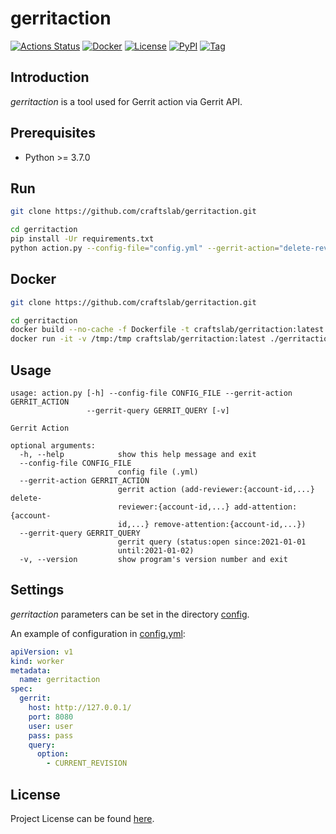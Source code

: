 # gerritaction

[![Actions Status](https://github.com/craftslab/gerritaction/workflows/CI/badge.svg?branch=master&event=push)](https://github.com/craftslab/gerritaction/actions?query=workflow%3ACI)
[![Docker](https://img.shields.io/docker/pulls/craftslab/gerritaction)](https://hub.docker.com/r/craftslab/gerritaction)
[![License](https://img.shields.io/github/license/craftslab/gerritaction.svg?color=brightgreen)](https://github.com/craftslab/gerritaction/blob/master/LICENSE)
[![PyPI](https://img.shields.io/pypi/v/gerritaction.svg?color=brightgreen)](https://pypi.org/project/gerritaction)
[![Tag](https://img.shields.io/github/tag/craftslab/gerritaction.svg?color=brightgreen)](https://github.com/craftslab/gerritaction/tags)



## Introduction

*gerritaction* is a tool used for Gerrit action via Gerrit API.



## Prerequisites

- Python >= 3.7.0



## Run

```bash
git clone https://github.com/craftslab/gerritaction.git

cd gerritaction
pip install -Ur requirements.txt
python action.py --config-file="config.yml" --gerrit-action="delete-reviewer:{account-id,...}" --gerrit-query="since:2021-01-01 until:2021-01-02"
```



## Docker

```bash
git clone https://github.com/craftslab/gerritaction.git

cd gerritaction
docker build --no-cache -f Dockerfile -t craftslab/gerritaction:latest .
docker run -it -v /tmp:/tmp craftslab/gerritaction:latest ./gerritaction --config-file="config.yml" --gerrit-action="delete-reviewer:{account-id,...}" --gerrit-query="since:2021-01-01 until:2021-01-02"
```



## Usage

```
usage: action.py [-h] --config-file CONFIG_FILE --gerrit-action GERRIT_ACTION
                 --gerrit-query GERRIT_QUERY [-v]

Gerrit Action

optional arguments:
  -h, --help            show this help message and exit
  --config-file CONFIG_FILE
                        config file (.yml)
  --gerrit-action GERRIT_ACTION
                        gerrit action (add-reviewer:{account-id,...} delete-
                        reviewer:{account-id,...} add-attention:{account-
                        id,...} remove-attention:{account-id,...})
  --gerrit-query GERRIT_QUERY
                        gerrit query (status:open since:2021-01-01
                        until:2021-01-02)
  -v, --version         show program's version number and exit
```



## Settings

*gerritaction* parameters can be set in the directory [config](https://github.com/craftslab/gerritaction/blob/master/gerritaction/config).

An example of configuration in [config.yml](https://github.com/craftslab/gerritaction/blob/master/gerritaction/config/config.yml):

```yaml
apiVersion: v1
kind: worker
metadata:
  name: gerritaction
spec:
  gerrit:
    host: http://127.0.0.1/
    port: 8080
    user: user
    pass: pass
    query:
      option:
        - CURRENT_REVISION
```



## License

Project License can be found [here](LICENSE).

